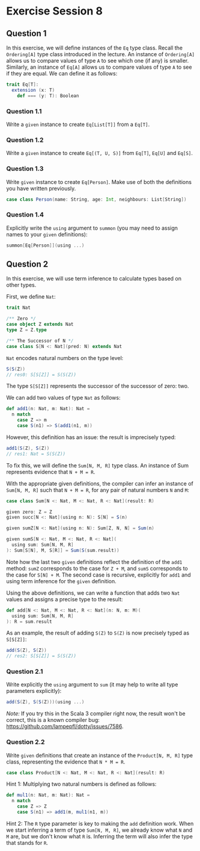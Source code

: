 # Exercise Session 8

## Question 1

In this exercise, we will define instances of the `Eq` type class.
Recall the `Ordering[A]` type class introduced in the lecture.
An instance of `Ordering[A]` allows us to compare values of type `A`
to see which one (if any) is smaller.
Similarly, an instance of `Eq[A]` allows us to compare values of type `A` to see if they are equal.
We can define it as follows:

```scala
trait Eq[T]:
  extension (x: T)
    def === (y: T): Boolean
```

### Question 1.1

Write a `given` instance to create `Eq[List[T]]` from a `Eq[T]`.


### Question 1.2

Write a `given` instance to create `Eq[(T, U, S)]` from `Eq[T]`, `Eq[U]` and `Eq[S]`.

### Question 1.3

Write `given` instance to create `Eq[Person]`. Make use of both the definitions you have written previously.

```scala
case class Person(name: String, age: Int, neighbours: List[String])
```

### Question 1.4

Explicitly write the `using` argument to `summon` (you may need to assign names to your `given` definitions):

```scala
summon[Eq[Person]](using ...)
```

## Question 2

In this exercise, we will use term inference to calculate types based on other types.

First, we define `Nat`:

```scala
trait Nat

/** Zero */
case object Z extends Nat
type Z = Z.type

/** The Successor of N */
case class S[N <: Nat](pred: N) extends Nat
```

`Nat` encodes natural numbers on the type level:

```scala
S(S(Z))
// res0: S[S[Z]] = S(S(Z))
```

The type `S[S[Z]]` represents the successor of the successor of zero: two.

We can add two values of type `Nat` as follows:

```scala
def add1(n: Nat, m: Nat): Nat =
  n match
    case Z => m
    case S(n1) => S(add1(n1, m))
```

However, this definition has an issue: the result is imprecisely typed:

```scala
add1(S(Z), S(Z))
// res1: Nat = S(S(Z))
```

To fix this, we will define the `Sum[N, M, R]` type class. An instance of Sum represents evidence that `N + M = R`.

With the appropriate given definitions, the compiler can infer an instance of `Sum[N, M, R]` such that `N + M = R`, for any pair of natural numbers `N` and `M`:

```scala
case class Sum[N <: Nat, M <: Nat, R <: Nat](result: R)

given zero: Z = Z
given succ[N <: Nat](using n: N): S[N] = S(n)

given sumZ[N <: Nat](using n: N): Sum[Z, N, N] = Sum(n)

given sumS[N <: Nat, M <: Nat, R <: Nat](
  using sum: Sum[N, M, R]
): Sum[S[N], M, S[R]] = Sum(S(sum.result))
```

Note how the last two `given` definitions reflect the definition of the `add1` method: `sumZ` corresponds to the case for `Z + M`, and `sumS` corresponds to the case for `S[N] + M`. The second case is recursive, explicitly for `add1` and using term inference for the `given` definition.

Using the above definitions, we can write a function that adds two `Nat`
values and assigns a precise type to the result:

```scala
def add[N <: Nat, M <: Nat, R <: Nat](n: N, m: M)(
  using sum: Sum[N, M, R]
): R = sum.result
```

As an example, the result of adding `S(Z)` to `S(Z)` is now precisely typed as `S[S[Z]]`:

```scala
add(S(Z), S(Z))
// res2: S[S[Z]] = S(S(Z))
```

### Question 2.1

Write explicitly the `using` argument to `sum` (it may help to write all type parameters explicitly):

```scala
add(S(Z), S(S(Z)))(using ...)
```

*Note:* If you try this in the Scala 3 compiler right now, the result won't be correct,
this is a known compiler bug: https://github.com/lampepfl/dotty/issues/7586.

### Question 2.2

Write `given` definitions that create an instance of the
`Product[N, M, R]` type class, representing the evidence that `N * M = R`.

```scala
case class Product[N <: Nat, M <: Nat, R <: Nat](result: R)
```

Hint 1: Multiplying two natural numbers is defined as follows:

```scala
def mul1(n: Nat, m: Nat): Nat =
  n match
    case Z => Z
    case S(n1) => add1(m, mul1(n1, m))
```

Hint 2: The `R` type parameter is key to making the `add` definition work.
When we start inferring a term of type `Sum[N, M, R]`, we already know what
`N` and `M` are, but we don't know what `R` is. Inferring the term will also
infer the type that stands for `R`.
